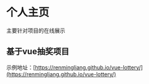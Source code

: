 # 个人主页

主要针对项目的在线展示

## 基于vue抽奖项目
示例地址：[https://renmingliang.github.io/vue-lottery/](https://renmingliang.github.io/vue-lottery/)
